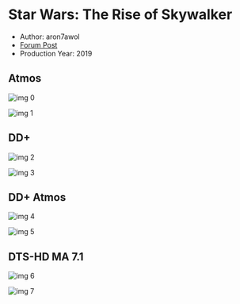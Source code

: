 # Star Wars: The Rise of Skywalker

* Author: aron7awol
* [Forum Post](https://www.avsforum.com/threads/bass-eq-for-filtered-movies.2995212/post-59421590)
* Production Year: 2019

## Atmos

![img 0](https://i.imgur.com/KnuKCSm.jpg)

![img 1](https://i.imgur.com/yIgX6w5.png)

## DD+

![img 2](https://i.imgur.com/RnWyd0L.jpg)

![img 3](https://i.imgur.com/KXW5UVi.png)

## DD+ Atmos

![img 4](https://i.imgur.com/cm2BrDU.jpg)

![img 5](https://i.imgur.com/CkwH9Td.png)

## DTS-HD MA 7.1

![img 6](https://i.imgur.com/MSd2JcI.jpg)

![img 7](https://i.imgur.com/X1z2YPi.png)

